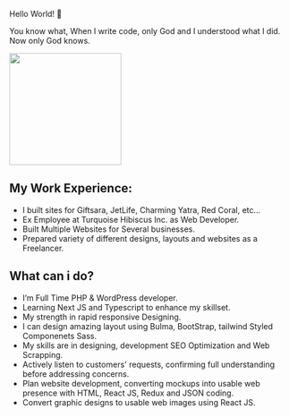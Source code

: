 Hello World! 👋

You know what, When I write code, only God and I understood what I did. Now only God knows.

<img src="https://i.pinimg.com/originals/e8/f4/53/e8f453469a3ec97ecd354df465d73913.gif" width="200px"/>

<h2>My Work Experience:</h2>
<ul>
  <li>I built sites for Giftsara, JetLife, Charming Yatra, Red Coral, etc... </li>
  <li>Ex Employee at Turquoise Hibiscus Inc. as Web Developer. </li>
  <li>Built Multiple Websites for Several businesses. </li>
  <li>Prepared variety of different designs, layouts and websites as a Freelancer. </li>
  </ul>

<h2>What can i do?</h2>
<ul>
  <li>I’m Full Time PHP & WordPress developer. </li>
  <li>Learning Next JS and Typescript to enhance my skillset. </li>
  <li>My strength in rapid responsive Designing. </li>
  <li>I can design amazing layout using Bulma, BootStrap, tailwind Styled Componenets Sass.</li>
  <li>My skills are in designing, development SEO Optimization and Web Scrapping. </li>
  <li>Actively listen to customers' requests, confirming full understanding before addressing concerns.</li>
  <li>Plan website development, converting mockups into usable web presence with HTML, React JS, Redux and JSON coding. </li>
  <li>Convert graphic designs to usable web images using React JS. </li>
  </ul>
